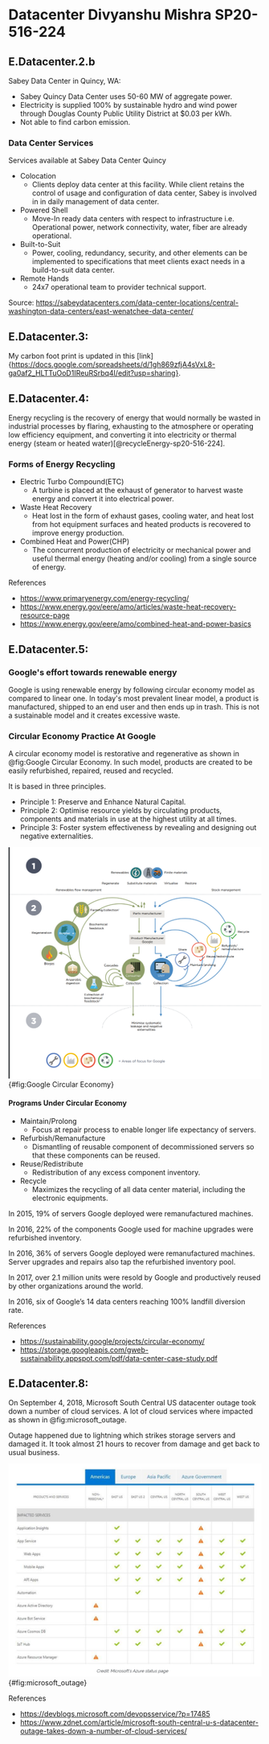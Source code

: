 # Datacenter Divyanshu Mishra SP20-516-224 

## E.Datacenter.2.b

Sabey Data Center in Quincy, WA:

* Sabey Quincy Data Center uses 50-60 MW of aggregate power.
* Electricity is supplied 100% by sustainable hydro and wind power 
  through Douglas County Public Utility District at $0.03 per kWh.
* Not able to find carbon emission. 

### Data Center Services

Services available at Sabey Data Center Quincy

* Colocation
    * Clients deploy data center at this facility. While client retains the control of 
      usage and configuration of data center, Sabey is involved in in daily management 
      of data center.  
* Powered Shell
    * Move-In ready data centers with respect to infrastructure i.e. Operational power,
      network connectivity, water, fiber are already operational.
* Built-to-Suit
    * Power, cooling, redundancy, security, and other elements can be implemented to 
      specifications that meet clients exact needs in a build-to-suit data center.
* Remote Hands
    * 24x7 operational team to provider technical support.

Source: <https://sabeydatacenters.com/data-center-locations/central-washington-data-centers/east-wenatchee-data-center/>

## E.Datacenter.3:

My carbon foot print is updated in this [link] {https://docs.google.com/spreadsheets/d/1gh869zfjA4sVxL8-ga0af2_HLTTuOoD1IReuRSrbq4I/edit?usp=sharing}.

## E.Datacenter.4:

Energy recycling is the recovery of energy that would normally be wasted in industrial 
processes by flaring, exhausting to the atmosphere or operating low efficiency equipment, 
and converting it into electricity or thermal energy (steam or heated water)[@recycleEnergy-sp20-516-224].

### Forms of Energy Recycling

* Electric Turbo Compound(ETC)
    * A turbine is placed at the exhaust of generator to harvest waste energy and convert it into 
      electrical power.  
* Waste Heat Recovery
    * Heat lost in the form of exhaust gases, cooling water, and heat lost from hot equipment surfaces 
      and heated products is recovered to improve energy production.
* Combined Heat and Power(CHP)
    * The concurrent production of electricity or mechanical power and useful thermal energy 
      (heating and/or cooling) from a single source of energy.

References

* <https://www.primaryenergy.com/energy-recycling/>
* <https://www.energy.gov/eere/amo/articles/waste-heat-recovery-resource-page>
* <https://www.energy.gov/eere/amo/combined-heat-and-power-basics>

## E.Datacenter.5:

### Google's effort towards renewable energy

Google is using renewable energy by following circular economy model as compared to linear one. In 
today's most prevalent linear model, a product is manufactured, shipped to an end user and then ends
up in trash. This is not a sustainable model and it creates excessive waste.

### Circular Economy Practice At Google

A circular economy model is restorative and regenerative as shown in @fig:Google Circular Economy. 
In such model, products are created to be easily refurbished, repaired, reused and recycled.

It is based in three principles.

* Principle 1: Preserve and Enhance Natural Capital.
* Principle 2: Optimise resource yields by circulating products, components and materials in use 
  at the highest utility at all times.
* Principle 3: Foster system effectiveness by revealing and designing out negative externalities.  

![Google Circular Economy](images/Google_Circular_Economy.png){#fig:Google Circular Economy} 

#### Programs Under Circular Economy

* Maintain/Prolong
    * Focus at repair process to enable longer life expectancy of servers.
* Refurbish/Remanufacture
    * Dismantling of reusable component of decommissioned servers so that these components can be
      reused.
* Reuse/Redistribute
    * Redistribution of any excess component inventory.
* Recycle
    * Maximizes the recycling of all data center material, including the electronic equipments. 

In 2015, 19% of servers Google deployed were remanufactured machines. 

In 2016, 22% of the components Google used for machine upgrades were refurbished inventory.

In 2016, 36% of servers Google deployed were remanufactured machines. Server upgrades and repairs also 
tap the refurbished inventory pool.

In 2017, over 2.1 million units were resold by Google and productively reused by other organizations 
around the world.

In 2016, six of Google’s 14 data centers reaching 100% landfill diversion rate.

References

* <https://sustainability.google/projects/circular-economy/>
* <https://storage.googleapis.com/gweb-sustainability.appspot.com/pdf/data-center-case-study.pdf>

## E.Datacenter.8:

On September 4, 2018, Microsoft South Central US datacenter outage took down a number of cloud services.
A lot of cloud services where impacted as shown in @fig:microsoft_outage.

Outage happened due to lightning which strikes storage servers and damaged it. It took almost 21 hours 
to recover from damage and get back to usual business. 

![Microsoft Outage](images/microsoft_outage.png){#fig:microsoft_outage}  

References

* <https://devblogs.microsoft.com/devopsservice/?p=17485>
* <https://www.zdnet.com/article/microsoft-south-central-u-s-datacenter-outage-takes-down-a-number-of-cloud-services/>
